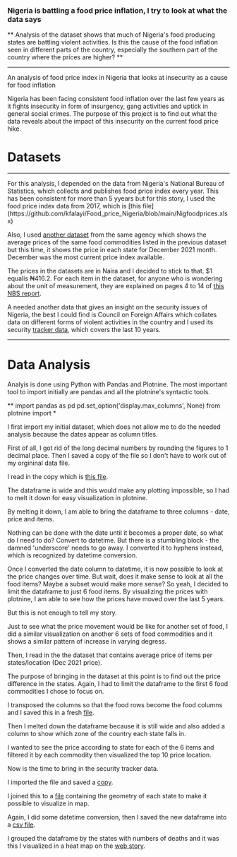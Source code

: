 ### Nigeria is battling a food price inflation, I try to look at what the data says
** Analysis of the dataset shows that much of Nigeria's food producing states are battling violent activities. Is this the cause of the food inflation seen in different parts of the country, especially the southern part of the country where the prices are higher? **
<hr>
An analysis of food price index in Nigeria that looks at insecurity as a cause for food inflation

Nigeria has been facing consistent food inflation over the last few years as it fights insecurity in form of insurgency, gang activities and uptick in general social crimes. The purpose of this project is to find out what the data reveals about the impact of this insecurity on the current food price hike.

# Datasets
<hr>
For this analysis, I depended on the data from Nigeria's National Bureau of Statistics, which collects and publishes food price index every year. This has been consistent for more than 5 yyears but for this story, I used the food price index data from 2017, which is [this file](https://github.com/kfalayi/Food_price_Nigeria/blob/main/Nigfoodprices.xlsx)

Also, I used [another dataset](https://github.com/kfalayi/Food_price_Nigeria/blob/main/original_datalocation.xlsx) from the same agency which shows the average prices of the same food commodities listed in the previous dataset but this time, it shows the price in each state for December 2021 month. December was the most current price index available.

The prices in the datasets are in Naira and I decided to stick to that. $1 equalis ₦416.2. For each item in the dataset, for anyone who is wondering about the unit of measurement, they are explained on pages 4 to 14 of [this NBS report](file:///Users/owner/Downloads/SELECTED%20FOOD%20DECEMBER%202021%20REPORT.pdf).

A needed another data that gives an insight on the security issues of Nigeria, the best I could find is Council on Foreign Affairs which collates data on different forms of violent activities in the country and I used its security [tracker data](https://github.com/kfalayi/Food_price_Nigeria/blob/main/attacks.xlsx), which covers the last 10 years.
<hr>

# Data Analysis
Analyis is done using Python with Pandas and Plotnine.
The most important tool to import initially are pandas and all the plotnine's syntactic tools.

** import pandas as pd
pd.set_option('display.max_columns', None)
from plotnine import *

I first import my initial dataset, which does not allow me to do the needed analysis because the dates appear as column titles.

First of all, I got rid of the long decimal numbers by rounding the figures to 1 decimal place. Then I saved a copy of the file so I don't have to work out of my orgininal data file.

I read in the copy which is [this file](https://github.com/kfalayi/Food_price_Nigeria/blob/main/Myfood.xlsx).

The dataframe is wide and this would make any plotting impossible, so I had to melt it down for easy visualization in plotnine.

By melting it down, I am able to bring the dataframe to three columns  - date, price and items.

Nothing can be done with the date until it becomes a proper date, so what do I need to do? Convert to datetime. But there is a stumbling block - the damned 'underscore' needs to go away. I converted it to hyphens instead, which is recognized by datetime conversion.

Once I converted the date column to datetime, it is now possible to look at the price changes over time. But wait, does it make sense to look at all the food items? 
Maybe a subset would make more sense? So yeah, I decided to limit the dataframe to just 6 food items.
By visualizing the prices with plotnine, I am able to see how the prices have moved over the last 5 years.

But this is not enough to tell my story.

Just to see what the price movement would be like for another set of food, I did a similar visualization on another 6 sets of food commodities and it shows a similar pattern of increase in varying degress.

Then, I read in the the dataset that contains average price of items per states/location (Dec 2021 price).

The purpose of bringing in the dataset at this point is to find out the price difference in the states.
Again, I had to limit the dataframe to the first 6 food commodities I chose to focus on.

I transposed the columns so that the food rows become the food columns and I saved this in a fresh [file](https://github.com/kfalayi/Food_price_Nigeria/blob/main/MyFood_location.csv).

Then I melted down the dataframe because it is still wide and also added a column to show which zone of the country each state falls in.

I wanted to see the price according to state for each of the 6 items and filtered it by each commodity then visualized the top 10 price location.

Now is the time to bring in the security tracker data.

I imported the file and saved a [copy](https://github.com/kfalayi/Food_price_Nigeria/blob/main/attack_trimmed.csv).

I joined this to a [file](https://github.com/kfalayi/Food_price_Nigeria/blob/main/Nigeria_states_coords.xlsx) containing the geometry of each state to make it possible to visualize in map.

Again, I did some datetime conversion, then I saved the new dataframe into a [csv file](https://github.com/kfalayi/Food_price_Nigeria/blob/main/death_toll.csv).

I grouped the dataframe by the states with numbers of deaths and it was this I visualized in a heat map on the [web story](https://kfalayi.github.io/food-price-Nigeria.html).










